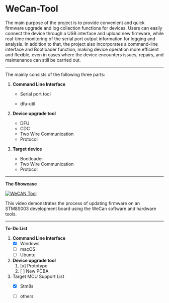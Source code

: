 # WeCan-Tool

The main purpose of the project is to provide convenient and quick firmware upgrade and log collection functions for devices. Users can easily connect the device through a USB interface and upload new firmware, while real-time monitoring of the serial port output information for logging and analysis. In addition to that, the project also incorporates a command-line interface and Bootloader function, making device operation more efficient and flexible, even in cases where the device encounters issues, repairs, and maintenance can still be carried out.

------

The mainly consists of the following three parts:

1. **Command Line Interface**

   - Serial port tool

   - dfu-util

2. **Device upgrade tool**

   - DFU
   - CDC
   - Two Wire Communication
   - Protocol

3. **Target device**
   - Bootloader
   - Two Wire Communication
   - Protocol


------

**The Showcase**

[![WeCAN Tool](https://img.youtube.com/vi/AGaWB8fERRE/0.jpg)](https://www.youtube.com/watch?v=AGaWB8fERRE "WeCAN Tool")

This video demonstrates the process of updating firmware on an STM8S003 development board using the WeCan software and hardware tools.

------

**To-Do List**

1. **Command Line Interface**
   - [x] Windows
   - [ ] macOS
   - [ ] Ubuntu
2. **Device upgrade tool**
   1. [x] Prototype
   2. [ ] New PCBA
3. Target MCU Support List
   - [x] Stm8s
   - [ ] others

